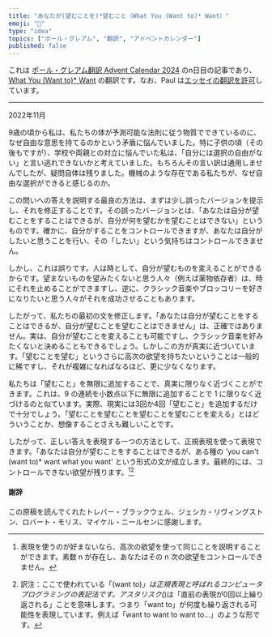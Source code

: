 ```yaml
---
title: "あなたが(望むことを)*望むこと（What You (Want to)* Want）"
emoji: "🎋"
type: "idea"
topics: ["ポール・グレアム", "翻訳", "アドベントカレンダー"]
published: false
---
```


これは [ポール・グレアム翻訳 Advent Calendar 2024](https://adventar.org/calendars/10831) のn日目の記事であり、[What You (Want to)* Want](https://paulgraham.com/want.html) の翻訳です。なお、Paul は[エッセイの翻訳を許可](https://paulgraham.com/gfaq.html)しています。

---

2022年11月

9歳の頃から私は、私たちの体が予測可能な法則に従う物質でできているのに、なぜ自由な意思を持てるのかという矛盾に悩んでいました。特に子供の頃（その後もですが）、学校や両親との対立に悩んでいた私は、「自分には選択の自由がない」と言い逃れできないかと考えていました。もちろんその言い訳は通用しませんでしたが、疑問自体は残りました。機械のような存在である私たちが、なぜ自由な選択ができると感じるのか。

この問いへの答えを説明する最良の方法は、まずは少し誤ったバージョンを提示し、それを修正することです。その誤ったバージョンとは、「あなたは自分が望むことをすることはできるが、自分が何を望むかを望むことはできない」というものです。確かに、自分がすることをコントロールできますが、あなたは自分がしたいと思うことを行い、その「したい」という気持ちはコントロールできません。

しかし、これは誤りです。人は時として、自分が望むものを変えることができるからです。望まないものを望みたくないと思う人々（例えば薬物依存者）は、時にそれを止めることができますし、逆に、クラシック音楽やブロッコリーを好きになりたいと思う人々がそれを成功させることもあります。

したがって、私たちの最初の文を修正します。「あなたは自分が望むことをすることはできるが、自分が望むことを望むことはできません」は、正確ではありません。実は、自分が望むことを変えることも可能ですし、クラシック音楽を好みたくないと決めることもできるでしょう。しかしこの方が真実に近づいています。「望むことを望む」というさらに高次の欲望を持ちたいということは一般的に稀ですし、それが複雑になればなるほど、更に少なくなります。

私たちは「望むこと」を無限に追加することで、真実に限りなく近づくことができます。これは、9 の連続を小数点以下に無限に追加することで 1 に限りなく近づけるのと似ています。実際、現実には3回か4回「望むこと」を追加するだけで十分でしょう。「望むことを望むことを望むことを望むことを変える」とはどういうことか、想像することさえも難しいことです。

したがって、正しい答えを表現する一つの方法として、正規表現を使って表現できます。「あなたは自分が望むことをすることはできるが、ある種の 'you can't (want to)\* want what you want' という形式の文が成立します。最終的には、コントロールできない欲望が残ります。[^2][^3]

#### 謝辞

この原稿を読んでくれたトレバー・ブラックウェル、ジェシカ・リヴィングストン、ロバート・モリス、マイケル・ニールセンに感謝します。

[^1]: 9歳のとき、物質がランダムに振る舞う可能性があるとは知らなかったが、その問題の本質を損なうことはないと思います。ランダム性は、決定論と同様に、心の機械の亡霊を打ち消します。

[^2]: 表現を使うのが好まないなら、高次の欲望を使って同じことを説明することができます。素数 n が存在し、あなたはその n 次の欲望をコントロールできません。

[^3]: 訳注：ここで使われている「(want to)*」は正規表現と呼ばれるコンピュータプログラミングの表記法です。アスタリスク(*)は「直前の表現が0回以上繰り返される」ことを意味します。つまり「want to」が何度も繰り返される可能性を表現しています。例えば「want to want to want to...」のような形です。

[^4]: 訳注：この文章のタイトル「What You (Want to)* Want」は、正規表現を用いた言葉遊びになっています。「あなたが望むことを望むことを望むことを望むことを...望むこと」という主題を、正規表現を使って簡潔に表現しています。